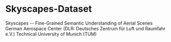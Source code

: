 # Skyscapes-Dataset
Skyscapes  -- Fine-Grained Semantic Understanding of Aerial Scenes
German Aerospace Center (DLR: Deutsches Zentrum für Luft und Raumfahr e.V.)
Technical University of Munich (TUM)
